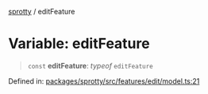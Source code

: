 
[sprotty](../globals) / editFeature

# Variable: editFeature

> `const` **editFeature**: *typeof* `editFeature`

Defined in: [packages/sprotty/src/features/edit/model.ts:21](https://github.com/eclipse-sprotty/sprotty/blob/f9b2433481cc27a1ac0c92d525a92039ae7f6c76/packages/sprotty/src/features/edit/model.ts#L21)
